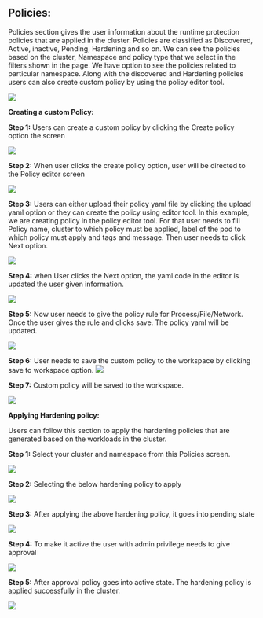 ## **Policies:**

Policies section gives the user information about the runtime protection policies that are applied in the cluster. Policies are classified as Discovered, Active, inactive, Pending, Hardening and so on. We can see the policies based on the cluster, Namespace and policy type that we select in the filters shown in the page. We have option to see the policies related to particular namespace. Along with the discovered and Hardening policies users can also create custom policy by using the policy editor tool. 

![](/saas/images/policies-dash.png)


**Creating a custom Policy:** 

**Step 1:** Users can create a custom policy by clicking the Create policy option the screen

![](/saas/images/custom-policy-1.png)

**Step 2:** When user clicks the create policy option, user will be directed to the Policy editor screen 


![](/saas/images/custom-policy-2.png)

**Step 3:** Users can either upload their policy yaml file by clicking the upload yaml option or they can create the policy using editor tool. In this example, we are creating policy in the policy editor tool. For that user needs to fill Policy name, cluster to which policy must be applied, label of the pod to which policy must apply and tags and message. Then user needs to click Next option.

![](/saas/images/custom-policy-3.png)

**Step 4:** when User clicks the Next option, the yaml code in the editor is updated the user given information.

![](/saas/images/custom-policy-4.png)

**Step 5:** Now user needs to give the policy rule for Process/File/Network.  Once the user gives the rule and clicks save. The policy yaml will be updated.

![](/saas/images/custom-policy-5.png)

**Step 6:** User needs to save the custom policy to the workspace by clicking save to workspace option. 
![](/saas/images/custom-policy-6.png)

**Step 7:**  Custom policy will be saved to the workspace. 

![](/saas/images/custom-policy-7.png)

**Applying Hardening policy:**


Users can follow this section to apply the hardening policies that are generated based on the workloads in the cluster. 

**Step 1:** Select your cluster and namespace from this Policies screen.

![](/saas/images/Harden-policy-1.png)

**Step 2:** Selecting the below hardening policy to apply

![](/saas/images/Harden-policy-2.png)

**Step 3:** After applying the above hardening policy, it goes into pending state

![](/saas/images/Harden-policy-3.png)

**Step 4:** To make it active the user with admin privilege needs to give approval

![](/saas/images/Harden-policy-4.png)

**Step 5:**  After approval policy goes into active state. The hardening policy is applied successfully in the cluster.

![](/saas/images/Harden-policy-5.png)